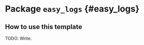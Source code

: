 # Package `easy_logs` {#easy_logs}



<move-here src='#easy_logs-autogenerated'/>

## How to use this template

TODO: Write.
